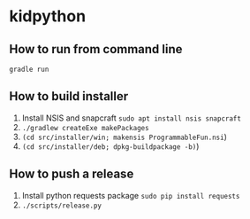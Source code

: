 # kidpython

## How to run from command line
`gradle run`

## How to build installer
1. Install NSIS and snapcraft
   `sudo apt install nsis snapcraft`
2. `./gradlew createExe makePackages`
3. `(cd src/installer/win; makensis ProgrammableFun.nsi`)
4. `(cd src/installer/deb; dpkg-buildpackage -b)`)

## How to push a release
1. Install python requests package
   `sudo pip install requests`
2. `./scripts/release.py`
